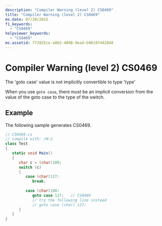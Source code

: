 ```yaml
---
description: "Compiler Warning (level 2) CS0469"
title: "Compiler Warning (level 2) CS0469"
ms.date: 07/20/2015
f1_keywords: 
  - "CS0469"
helpviewer_keywords: 
  - "CS0469"
ms.assetid: 773925ce-a8b2-4098-9ead-b96197442848
---
```

# Compiler Warning (level 2) CS0469
The 'goto case' value is not implicitly convertible to type 'type'  
  
 When you use `goto case`, there must be an implicit conversion from the value of the goto case to the type of the switch.  
  
## Example  
 The following sample generates CS0469.  
  
```csharp  
// CS0469.cs  
// compile with: /W:2  
class Test  
{  
   static void Main()  
   {  
      char c = (char)180;  
      switch (c)  
      {  
         case (char)127:  
            break;  
  
         case (char)180:
            goto case 127;   // CS0469  
            // try the following line instead  
            // goto case (char) 127;  
      }  
   }  
}  
```
